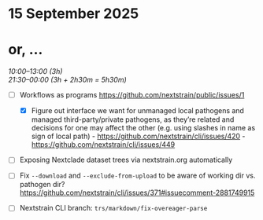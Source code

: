 # 15 September 2025
# or, …

_10:00–13:00 (3h)_  
_21:30–00:00 (3h + 2h30m = 5h30m)_

- [ ] Workflows as programs
      <https://github.com/nextstrain/public/issues/1>

  - [x] Figure out interface we want for unmanaged local pathogens and managed
        third-party/private pathogens, as they’re related and decisions for one may
        affect the other (e.g. using slashes in name as sign of local path)
          - <https://github.com/nextstrain/cli/issues/420>
          - <https://github.com/nextstrain/cli/issues/449>

- [ ] Exposing Nextclade dataset trees via nextstrain.org automatically

- [ ] Fix `--download` and `--exclude-from-upload` to be aware of working dir vs. pathogen dir?
      <https://github.com/nextstrain/cli/issues/371#issuecomment-2881749915>

- [ ] Nextstrain CLI branch: `trs/markdown/fix-overeager-parse`
